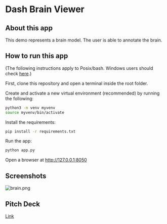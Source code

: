 # Dash Brain Viewer

## About this app


This demo represents a brain model. The user is able to annotate the brain.

## How to run this app

(The following instructions apply to Posix/bash. Windows users should check
[here](https://docs.python.org/3/library/venv.html).)

First, clone this repository and open a terminal inside the root folder.

Create and activate a new virtual environment (recommended) by running
the following:

```bash
python3 -m venv myvenv
source myvenv/bin/activate
```

Install the requirements:

```bash
pip install -r requirements.txt
```
Run the app:

```bash
python app.py
```
Open a browser at http://127.0.0.1:8050

## Screenshots

![brain.png](brain.png)

## Pitch Deck 
[Link](https://stdntpartners-my.sharepoint.com/:p:/g/personal/rohit_dadgal_studentambassadors_com/EVO6N4pvqJZHnzQ6v-KxAhoB0BYPtWZ3zwomQmLmn713_Q?e=bfYdS3)



